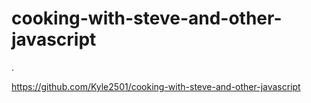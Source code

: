 # cooking-with-steve-and-other-javascript
.


https://github.com/Kyle2501/cooking-with-steve-and-other-javascript